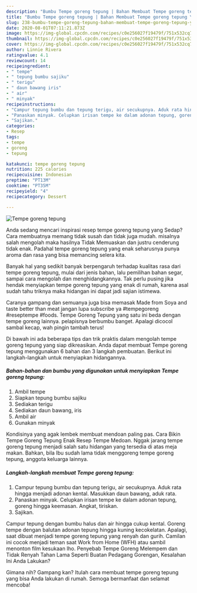 ```yaml
---
description: "Bumbu Tempe goreng tepung | Bahan Membuat Tempe goreng tepung Yang Paling Enak"
title: "Bumbu Tempe goreng tepung | Bahan Membuat Tempe goreng tepung Yang Paling Enak"
slug: 238-bumbu-tempe-goreng-tepung-bahan-membuat-tempe-goreng-tepung-yang-paling-enak
date: 2020-08-01T07:11:21.873Z
image: https://img-global.cpcdn.com/recipes/c0e256027f19479f/751x532cq70/tempe-goreng-tepung-foto-resep-utama.jpg
thumbnail: https://img-global.cpcdn.com/recipes/c0e256027f19479f/751x532cq70/tempe-goreng-tepung-foto-resep-utama.jpg
cover: https://img-global.cpcdn.com/recipes/c0e256027f19479f/751x532cq70/tempe-goreng-tepung-foto-resep-utama.jpg
author: Linnie Rivera
ratingvalue: 4.1
reviewcount: 14
recipeingredient:
- " tempe"
- " tepung bumbu sajiku"
- " terigu"
- " daun bawang iris"
- " air"
- " minyak"
recipeinstructions:
- "Campur tepung bumbu dan tepung terigu, air secukupnya. Aduk rata hingga menjadi adonan kental. Masukkan daun bawang, aduk rata."
- "Panaskan minyak. Celupkan irisan tempe ke dalam adonan tepung, goreng hingga keemasan. Angkat, tiriskan."
- "Sajikan."
categories:
- Resep
tags:
- tempe
- goreng
- tepung

katakunci: tempe goreng tepung 
nutrition: 225 calories
recipecuisine: Indonesian
preptime: "PT13M"
cooktime: "PT35M"
recipeyield: "4"
recipecategory: Dessert

---
```



![Tempe goreng tepung](https://img-global.cpcdn.com/recipes/c0e256027f19479f/751x532cq70/tempe-goreng-tepung-foto-resep-utama.jpg)

Anda sedang mencari inspirasi resep tempe goreng tepung yang Sedap? Cara membuatnya memang tidak susah dan tidak juga mudah. misalnya salah mengolah maka hasilnya Tidak Memuaskan dan justru cenderung tidak enak. Padahal tempe goreng tepung yang enak seharusnya punya aroma dan rasa yang bisa memancing selera kita.

Banyak hal yang sedikit banyak berpengaruh terhadap kualitas rasa dari tempe goreng tepung, mulai dari jenis bahan, lalu pemilihan bahan segar, sampai cara mengolah dan menghidangkannya. Tak perlu pusing jika hendak menyiapkan tempe goreng tepung yang enak di rumah, karena asal sudah tahu triknya maka hidangan ini dapat jadi sajian istimewa.

Caranya gampang dan semuanya juga bisa memasak Made from Soya and taste better than meat jangan lupa subscribe ya #tempegoreng #reseptempe #foods. Tempe Goreng Tepung yang satu ini beda dengan tempe goreng lainnya. pelapisnya berbumbu banget. Apalagi dicocol sambal kecap, wah pingin tambah terus!


Di bawah ini ada beberapa tips dan trik praktis dalam mengolah tempe goreng tepung yang siap dikreasikan. Anda dapat membuat Tempe goreng tepung menggunakan 6 bahan dan 3 langkah pembuatan. Berikut ini langkah-langkah untuk menyiapkan hidangannya.

<!--inarticleads1-->

##### Bahan-bahan dan bumbu yang digunakan untuk menyiapkan Tempe goreng tepung:

1. Ambil  tempe
1. Siapkan  tepung bumbu sajiku
1. Sediakan  terigu
1. Sediakan  daun bawang, iris
1. Ambil  air
1. Gunakan  minyak


Kondisinya yang agak lembek membuat mendoan paling pas. Cara Bikin Tempe Goreng Tepung Enak Resep Tempe Medoan. Nggak jarang tempe goreng tepung menjadi salah satu hidangan yang tersedia di atas meja makan. Bahkan, bila Ibu sudah lama tidak menggoreng tempe goreng tepung, anggota keluarga lainnya. 

<!--inarticleads2-->

##### Langkah-langkah membuat Tempe goreng tepung:

1. Campur tepung bumbu dan tepung terigu, air secukupnya. Aduk rata hingga menjadi adonan kental. Masukkan daun bawang, aduk rata.
1. Panaskan minyak. Celupkan irisan tempe ke dalam adonan tepung, goreng hingga keemasan. Angkat, tiriskan.
1. Sajikan.


Campur tepung dengan bumbu halus dan air hingga cukup kental. Goreng tempe dengan balutan adonan tepung hingga kuning kecokelatan. Apalagi, saat dibuat menjadi tempe goreng tepung yang renyah dan gurih. Camilan ini cocok menjadi teman saat Work from Home (WFH) atau sambil menonton film kesukaan lho. Penyebab Tempe Goreng Melempem dan Tidak Renyah Tahan Lama Seperti Buatan Pedagang Gorengan, Kesalahan Ini Anda Lakukan? 

Gimana nih? Gampang kan? Itulah cara membuat tempe goreng tepung yang bisa Anda lakukan di rumah. Semoga bermanfaat dan selamat mencoba!
